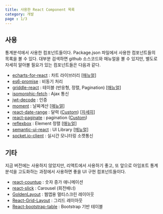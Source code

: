 ```yaml
---
title: 사용한 React Component 목록
category: 개발
page : 1/3
---
```


## 사용

통계분석에서 사용한 컴포넌트들이다. Package.json 파일에서 사용한 컴포넌트들의 목록을 볼 수 있다. 대부분 검색하면 github 소스코드와 매뉴얼을 볼 수 있지만, 별도로 자세히 알아볼 필요가 있는 컴포넌트들은 다음과 같다.

* [echarts-for-react](https://github.com/hustcc/echarts-for-react) : 차트 라이브러리 [[매뉴얼](https://ecomfe.github.io/echarts-doc/public/en/option.html#title)]
* [es6-promise](https://github.com/stefanpenner/es6-promise) : 비동기 처리
* [griddle-react](https://github.com/GriddleGriddle/Griddle) : 테이블 (반응형, 정렬, Pagination) [[매뉴얼](http://griddlegriddle.github.io/Griddle/)]
* [isomorphic-fetch](https://github.com/matthew-andrews/isomorphic-fetch) : Ajax 통신
* [jwt-decode](https://github.com/auth0/jwt-decode) : 인증
* [moment](https://github.com/moment/moment) : 날짜계산 [[매뉴얼](http://momentjs.com/)]
* [react-date-range](https://github.com/Adphorus/react-date-range) : 달력 ([Custom](https://github.com/Jravvit/react-date-range.git)) [[자세히](/notes/date-range-picker)]
* [react-paginate](https://github.com/AdeleD/react-paginate) : pagination ([Custom](https://github.com/Jravvit/react-paginate.git))
* [reflexbox](https://github.com/jxnblk/reflexbox) : Element 정렬 [[매뉴얼](http://jxnblk.com/reflexbox/)]
* [semantic-ui-react](https://github.com/Semantic-Org/Semantic-UI-React) : UI Library [[메뉴얼](http://react.semantic-ui.com/)]
* [socket.io-client](https://github.com/socketio/socket.io-client) : 실시간 모니터링 소켓통신

## 기타

지금 버전에는 사용하지 않았지만, 리액트에서 사용하기 좋고, 또 앞으로 아임포트 통계분석을 고도화하는 과정에서 사용하면 좋을 UI 구현 컴포넌트들이다.

* [react-countup](https://github.com/glennreyes/react-countup) : 숫자 증가 애니메이션
* [react-slick](https://github.com/akiran/react-slick) : Carousel (회전배너)
* [GoldenLayout](https://www.golden-layout.com/examples/#6fb265dbf110900619f00ed3f2c258ba) : 웹앱용 멀티스크린 레이아웃
* [React-Grid-Layout](https://strml.github.io/react-grid-layout/examples/0-showcase.html) : 그리드 레이아웃
* [React-bootstrap-table](http://allenfang.github.io/react-bootstrap-table/start.html) : Bootstrap 기반 테이블
